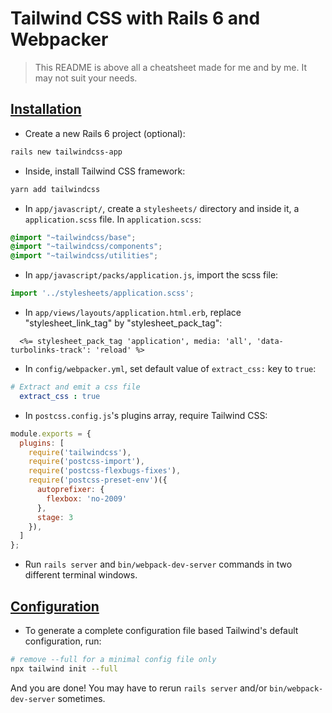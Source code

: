 # Tailwind CSS with Rails 6 and Webpacker 

> This README is above all a cheatsheet made for me and by me. It may not suit your needs.

## [Installation](https://tailwindcss.com/docs/installation)

- Create a new Rails 6 project (optional):
```bash
rails new tailwindcss-app
```

- Inside, install Tailwind CSS framework:
```bash
yarn add tailwindcss
```

- In `app/javascript/`, create a `stylesheets/` directory and inside it, a `application.scss` file. In `application.scss`:

```scss
@import "~tailwindcss/base";
@import "~tailwindcss/components";
@import "~tailwindcss/utilities";
```

- In `app/javascript/packs/application.js`, import the scss file:

```js
import '../stylesheets/application.scss';
```

- In `app/views/layouts/application.html.erb`, replace "stylesheet_link_tag" by "stylesheet_pack_tag":

```erb
  <%= stylesheet_pack_tag 'application', media: 'all', 'data-turbolinks-track': 'reload' %>
```

- In `config/webpacker.yml`, set default value of `extract_css:` key to `true`:

```yml
# Extract and emit a css file
  extract_css : true
```

- In `postcss.config.js`'s plugins array, require Tailwind CSS:

```js
module.exports = {
  plugins: [
    require('tailwindcss'),
    require('postcss-import'),
    require('postcss-flexbugs-fixes'),
    require('postcss-preset-env')({
      autoprefixer: {
        flexbox: 'no-2009'
      },
      stage: 3
    }),
  ]
};
```

- Run `rails server` and `bin/webpack-dev-server` commands in two different terminal windows.

## [Configuration](https://tailwindcss.com/docs/configuration/#creating-your-configuration-file)

- To generate a complete configuration file based Tailwind's default configuration, run:

```bash
# remove --full for a minimal config file only
npx tailwind init --full
```

And you are done! You may have to rerun `rails server` and/or `bin/webpack-dev-server` sometimes. 

